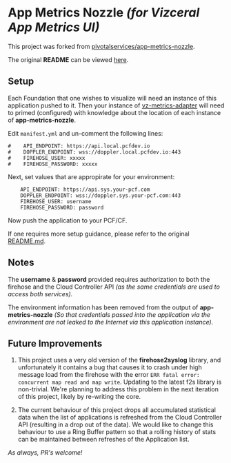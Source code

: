 # App Metrics Nozzle *(for Vizceral App Metrics UI)*

This project was forked from [pivotalservices/app-metrics-nozzle](https://github.com/pivotalservices/app-metrics-nozzle).

The original **README** can be viewed [here](README.orig.md).

## Setup

Each Foundation that one wishes to visualize will need an instance of this application pushed to it.
Then your instance of [vz-metrics-adapter](https://github.com/dav1dc-pcf/vz-metrics-adapter) will need to primed (configured) with knowledge about the location of each instance of **app-metrics-nozzle**.

Edit `manifest.yml` and un-comment the following lines:

```
#    API_ENDPOINT: https://api.local.pcfdev.io
#    DOPPLER_ENDPOINT: wss://doppler.local.pcfdev.io:443
#    FIREHOSE_USER: xxxxx
#    FIREHOSE_PASSWORD: xxxxx
```

Next, set values that are appropirate for your environment:

```
    API_ENDPOINT: https://api.sys.your-pcf.com
    DOPPLER_ENDPOINT: wss://doppler.sys.your-pcf.com:443
    FIREHOSE_USER: username
    FIREHOSE_PASSWORD: password
```

Now push the application to your PCF/CF.

If one requires more setup guidance, please refer to the original [README.md](README.orig.md).

## Notes

The **username** & **password** provided requires authorization to both the firehose and the Cloud Controller API *(as the same credentials are used to access both services).*

The environment information has been removed from the output of **app-metrics-nozzle** *(So that credentials passed into the application via the environment are not leaked to the Internet via this application instance).*

## Future Improvements

1. This project uses a very old version of the **firehose2syslog** library, and unfortunately it contains a bug that causes it to crash under high message load from the firehose with the error `ERR fatal error: concurrent map read and map write`. Updating to the latest f2s library is non-trivial. We're planning to address this problem in the next iteration of this project, likely by re-writing the core.

2. The current behaviour of this project drops all accumulated statistical data when the list of applications is refreshed from the Cloud Controller API (resulting in a drop out of the data). We would like to change this behaviour to use a Ring Buffer pattern so that a rolling history of stats can be maintained between refreshes of the Application list.

*As always, PR's welcome!*

